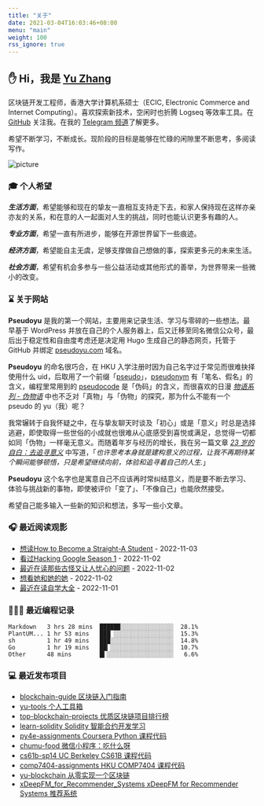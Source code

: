 ```yaml
---
title: "关于"
date: 2021-03-04T16:03:46+08:00
menu: "main"
weight: 100
rss_ignore: true
---
```


## ✋ Hi，我是 [Yu Zhang](https://www.pseudoyu.com)

区块链开发工程师，香港大学计算机系硕士（ECIC, Electronic Commerce and Internet Computing）。喜欢探索新技术，空闲时也折腾 Logseq 等效率工具。在 [GitHub](https://github.com/pseudoyu) 关注我。在我的 [Telegram 频道](https://t.me/pseudoyulife)了解更多。

希望不断学习，不断成长。现阶段的目标是能够在忙碌的闲隙里不断思考，多阅读写作。

![picture](https://pseudoyu.oss-cn-hangzhou.aliyuncs.com/images/dino.gif)

### 🎓 个人希望

***生活方面***，希望能够和现在的挚友一直相互支持走下去，和家人保持现在这样亦亲亦友的关系，和在意的人一起面对人生的挑战，同时也能认识更多有趣的人。

***专业方面***，希望一直有所进步，能够在开源世界留下一些痕迹。

***经济方面***，希望能自主无虞，足够支撑做自己想做的事，探索更多元的未来生活。

***社会方面***，希望有机会多参与一些公益活动或其他形式的善举，为世界带来一些微小的改变。

### ⌛️ 关于网站

**Pseudoyu** 是我的第一个网站，主要用来记录生活、学习与零碎的一些想法。最早基于 WordPress 并放在自己的个人服务器上，后又迁移至同名微信公众号，最后出于稳定性和自由度考虑还是决定用 Hugo 生成自己的静态网页，托管于 GitHub 并绑定 [pseudoyu.com](https://www.pseudoyu.com/zh/) 域名。

**Pseudoyu** 的命名很巧合，在 HKU 入学注册时因为自己名字过于常见而很难抉择使用什么 uid，后取用了一个前缀「[pseudo](https://www.oxfordlearnersdictionaries.com/definition/english/pseudo)」，[pseudonym](https://www.oxfordlearnersdictionaries.com/definition/english/pseudonym) 有「笔名、假名」的含义，编程里常用到的 [pseudocode](https://www.lexico.com/definition/pseudocode) 是「伪码」的含义，而很喜欢的日漫 [*物语系列 - 伪物语*](https://zh.wikipedia.org/wiki/偽物語) 中也不乏对「真物」与「伪物」的探究，那为什么不能有一个 pseudo 的 yu（我）呢？

我常辗转于自我怀疑之中，在与挚友聊天时谈及「初心」或是「意义」时总是选择逃避，即使取得一些世俗的小成就也很难从心底感受到喜悦或满足，总觉得一切都如同「伪物」一样毫无意义。而随着年岁与经历的增长，我在另一篇文章 [*23 岁的自白：去追寻意义*](https://www.pseudoyu.com/zh/2020/06/06/yearly_review_23/) 中写道，「*也许思考本身就是建构意义的过程，让我不再期待某个瞬间能够顿悟，只是希望继续向前，体验和追寻着自己的人生.*」

**Pseudoyu** 这个名字也是寓意自己不应该再时常纠结意义，而是要不断去学习、体验与挑战新的事物，即使被评价「变了」、「不像自己」也能欣然接受。

希望自己能多输入一些新的知识和想法，多写一些小文章。

### 🎧 最近阅读观影

<!-- douban starts -->
* <a href='https://book.douban.com/subject/2516411/' target='_blank'>想读How to Become a Straight-A Student</a> - 2022-11-03
* <a href='http://movie.douban.com/subject/36118904/' target='_blank'>看过Hacking Google Season 1</a> - 2022-11-02
* <a href='https://book.douban.com/subject/26826089/' target='_blank'>最近在读那些古怪又让人忧心的问题</a> - 2022-11-02
* <a href='http://movie.douban.com/subject/35604644/' target='_blank'>想看她和她的她</a> - 2022-11-02
* <a href='https://book.douban.com/subject/36048997/' target='_blank'>最近在读自学大全</a> - 2022-11-01
<!-- douban ends -->

### 👨🏻‍💻 最近编程记录
<!-- code_time starts -->

```text
Markdown   3 hrs 28 mins  █████▉░░░░░░░░░░░░░░░  28.1%
PlantUM... 1 hr 53 mins   ███▏░░░░░░░░░░░░░░░░░  15.3%
sh         1 hr 49 mins   ███░░░░░░░░░░░░░░░░░░  14.8%
Go         1 hr 19 mins   ██▎░░░░░░░░░░░░░░░░░░  10.7%
Other      48 mins        █▍░░░░░░░░░░░░░░░░░░░   6.6%
```

<!-- code_time ends -->

### 💻 最近发布项目

<!-- recent_releases starts -->
* <a href=https://github.com/pseudoyu/blockchain-guide/releases/tag/v0.1.0 target='_blank'>blockchain-guide 区块链入门指南</a>
* <a href=https://github.com/pseudoyu/yu-tools/releases/tag/v0.1 target='_blank'>yu-tools 个人工具箱</a>
* <a href=https://github.com/pseudoyu/top-blockchain-projects/releases/tag/v1.0.0 target='_blank'>top-blockchain-projects 优质区块链项目排行榜</a>
* <a href=https://github.com/pseudoyu/learn-solidity/releases/tag/v1.0.0 target='_blank'>learn-solidity Solidity 智能合约开发学习</a>
* <a href=https://github.com/pseudoyu/py4e-assignments/releases/tag/v1.0.0 target='_blank'>py4e-assignments Coursera Python 课程代码</a>
* <a href=https://github.com/pseudoyu/chumu-food/releases/tag/v1.0.0 target='_blank'>chumu-food 微信小程序：吃什么呀</a>
* <a href=https://github.com/pseudoyu/cs61b-sp14/releases/tag/v0.0.1 target='_blank'>cs61b-sp14 UC Berkeley CS61B 课程代码</a>
* <a href=https://github.com/pseudoyu/comp7404-assignments/releases/tag/v1.0.0 target='_blank'>comp7404-assignments HKU COMP7404 课程代码</a>
* <a href=https://github.com/pseudoyu/yu-blockchain/releases/tag/v1.0.0 target='_blank'>yu-blockchain 从零实现一个区块链</a>
* <a href=https://github.com/pseudoyu/xDeepFM_for_Recommender_Systems/releases/tag/v1.0.0 target='_blank'>xDeepFM_for_Recommender_Systems xDeepFM for Recommender Systems 推荐系统</a>
<!-- recent_releases ends -->